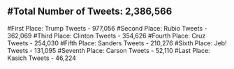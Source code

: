 #Total Number of Tweets: 2,386,566 
---
#First Place: Trump Tweets - 977,056
#Second Place: Rubio Tweets - 362,069
#Third Place: Clinton Tweets - 354,626
#Fourth Place: Cruz Tweets - 254,030
#Fifth Place: Sanders Tweets - 210,276
#Sixth Place: Jeb! Tweets - 131,095
#Seventh Place: Carson Tweets - 52,110
#Last Place: Kasich Tweets - 46,224
